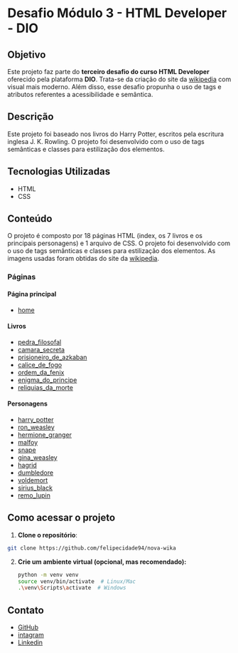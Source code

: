 # Desafio Módulo 3 - HTML Developer - DIO

## Objetivo

Este projeto faz parte do **terceiro desafio do curso HTML Developer** oferecido pela plataforma **DIO**. Trata-se da criação do site da [wikipedia](https://pt.wikipedia.org/) com visual mais moderno. Além disso, esse desafio propunha o uso de tags e atributos referentes a acessibilidade e semântica. 

## Descrição

Este projeto foi baseado nos livros do Harry Potter, escritos pela escritura inglesa J. K. Rowling. O projeto foi desenvolvido com o uso de tags semânticas e classes para estilização dos elementos.

## Tecnologias Utilizadas

- HTML
- CSS

## Conteúdo

O projeto é composto por 18 páginas HTML (index, os 7 livros e os principais personagens) e 1 arquivo de CSS. O projeto foi desenvolvido com o uso de tags semânticas e classes para estilização dos elementos. As imagens usadas foram obtidas do site da [wikipedia](https://pt.wikipedia.org/).

### Páginas

#### Página principal

- [home](home.html)

#### Livros

- [pedra_filosofal](pedra_filosofal.html)
- [camara_secreta](camara_secreta.html)
- [prisioneiro_de_azkaban](prisioneiro_de_azkaban.html)
- [calice_de_fogo](calice_de_fogo.html)
- [ordem_da_fenix](ordem_da_fenix.html)
- [enigma_do_principe](enigma_do_principe.html)
- [reliquias_da_morte](reliquias_da_morte.html)

#### Personagens

- [harry_potter](harry_potter.html)
- [ron_weasley](ron_weasley.html)
- [hermione_granger](hermione_granger.html)
- [malfoy](draco_malfoy.html)
- [snape](severo_snape.html)
- [gina_weasley](ginny_weasley.html)
- [hagrid](rubeo_hagrid.html)
- [dumbledore](albus_dumbledore.html)
- [voldemort](lord_voldemort.html)
- [sirius_black](sirius_black.html)
- [remo_lupin](remo_lupin.html)

## Como acessar o projeto

1. **Clone o repositório**:
```bash
git clone https://github.com/felipecidade94/nova-wika
```

2. **Crie um ambiente virtual (opcional, mas recomendado):**
   ```bash
   python -m venv venv
   source venv/bin/activate  # Linux/Mac
   .\venv\Scripts\activate  # Windows
   ```


## Contato

- [GitHub](https://github.com/felipecidade94)
- [intagram](https://www.instagram.com/felipe.city/)
- [Linkedin](https://www.linkedin.com/in/cidadefelipe/)
